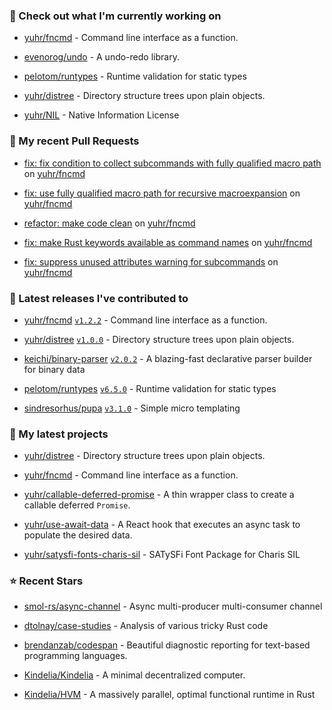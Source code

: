 ### 👷 Check out what I'm currently working on



- [yuhr/fncmd](https://github.com/yuhr/fncmd) - Command line interface as a function.

- [evenorog/undo](https://github.com/evenorog/undo) - A undo-redo library.

- [pelotom/runtypes](https://github.com/pelotom/runtypes) - Runtime validation for static types

- [yuhr/distree](https://github.com/yuhr/distree) - Directory structure trees upon plain objects.

- [yuhr/NIL](https://github.com/yuhr/NIL) - Native Information License

### 🔨 My recent Pull Requests



- [fix: fix condition to collect subcommands with fully qualified macro path](https://github.com/yuhr/fncmd/pull/23) on [yuhr/fncmd](https://github.com/yuhr/fncmd)

- [fix: use fully qualified macro path for recursive macroexpansion](https://github.com/yuhr/fncmd/pull/22) on [yuhr/fncmd](https://github.com/yuhr/fncmd)

- [refactor: make code clean](https://github.com/yuhr/fncmd/pull/21) on [yuhr/fncmd](https://github.com/yuhr/fncmd)

- [fix: make Rust keywords available as command names](https://github.com/yuhr/fncmd/pull/20) on [yuhr/fncmd](https://github.com/yuhr/fncmd)

- [fix: suppress unused attributes warning for subcommands](https://github.com/yuhr/fncmd/pull/19) on [yuhr/fncmd](https://github.com/yuhr/fncmd)

### 🔭 Latest releases I've contributed to



- [yuhr/fncmd](https://github.com/yuhr/fncmd) [`v1.2.2`](https://github.com/yuhr/fncmd/releases/tag/v1.2.2) - Command line interface as a function.

- [yuhr/distree](https://github.com/yuhr/distree) [`v1.0.0`](https://github.com/yuhr/distree/releases/tag/v1.0.0) - Directory structure trees upon plain objects.

- [keichi/binary-parser](https://github.com/keichi/binary-parser) [`v2.0.2`](https://github.com/keichi/binary-parser/releases/tag/v2.0.2) - A blazing-fast declarative parser builder for binary data

- [pelotom/runtypes](https://github.com/pelotom/runtypes) [`v6.5.0`](https://github.com/pelotom/runtypes/releases/tag/v6.5.0) - Runtime validation for static types

- [sindresorhus/pupa](https://github.com/sindresorhus/pupa) [`v3.1.0`](https://github.com/sindresorhus/pupa/releases/tag/v3.1.0) - Simple micro templating

### 🌱 My latest projects



- [yuhr/distree](https://github.com/yuhr/distree) - Directory structure trees upon plain objects.

- [yuhr/fncmd](https://github.com/yuhr/fncmd) - Command line interface as a function.

- [yuhr/callable-deferred-promise](https://github.com/yuhr/callable-deferred-promise) - A thin wrapper class to create a callable deferred `Promise`.

- [yuhr/use-await-data](https://github.com/yuhr/use-await-data) - A React hook that executes an async task to populate the desired data.

- [yuhr/satysfi-fonts-charis-sil](https://github.com/yuhr/satysfi-fonts-charis-sil) - SATySFi Font Package for Charis SIL

### ⭐ Recent Stars



- [smol-rs/async-channel](https://github.com/smol-rs/async-channel) - Async multi-producer multi-consumer channel

- [dtolnay/case-studies](https://github.com/dtolnay/case-studies) - Analysis of various tricky Rust code

- [brendanzab/codespan](https://github.com/brendanzab/codespan) - Beautiful diagnostic reporting for text-based programming languages.

- [Kindelia/Kindelia](https://github.com/Kindelia/Kindelia) - A minimal decentralized computer.

- [Kindelia/HVM](https://github.com/Kindelia/HVM) - A massively parallel, optimal functional runtime in Rust